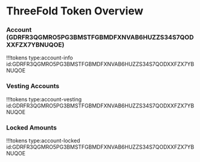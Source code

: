 # ThreeFold Token Overview

### Account (GDRFR3QGMRO5PG3BMSTFGBMDFXNVAB6HUZZS34S7QODXXFZX7YBNUQOE)
!!!tokens type:account-info id:GDRFR3QGMRO5PG3BMSTFGBMDFXNVAB6HUZZS34S7QODXXFZX7YBNUQOE

### Vesting Accounts
!!!tokens type:account-vesting id:GDRFR3QGMRO5PG3BMSTFGBMDFXNVAB6HUZZS34S7QODXXFZX7YBNUQOE

### Locked Amounts
!!!tokens type:account-locked id:GDRFR3QGMRO5PG3BMSTFGBMDFXNVAB6HUZZS34S7QODXXFZX7YBNUQOE


